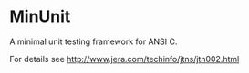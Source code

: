 MinUnit
=======

A minimal unit testing framework for ANSI C.

For details see http://www.jera.com/techinfo/jtns/jtn002.html
